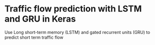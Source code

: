 # Traffic flow prediction with LSTM and GRU in Keras
Use Long short-term memory (LSTM) and gated recurrent units (GRU) to predict short term traffic flow
